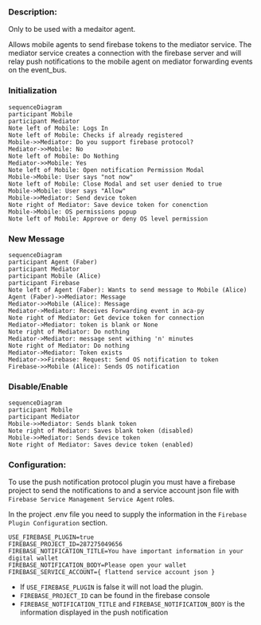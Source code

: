 ### Description:

Only to be used with a medaitor agent.

Allows mobile agents to send firebase tokens to the mediator service. The mediator service creates a connection with the firebase server and will relay push notifications to the mobile agent on mediator forwarding events on the event_bus.

### Initialization
``` mermaid
sequenceDiagram
participant Mobile
participant Mediator
Note left of Mobile: Logs In
Note left of Mobile: Checks if already registered
Mobile->>Mediator: Do you support firebase protocol?
Mediator->>Mobile: No
Note left of Mobile: Do Nothing
Mediator->>Mobile: Yes
Note left of Mobile: Open notification Permission Modal
Mobile->Mobile: User says "not now"
Note left of Mobile: Close Modal and set user denied to true
Mobile->Mobile: User says "Allow"
Mobile->>Mediator: Send device token
Note right of Mediator: Save device token for conenction
Mobile->Mobile: OS permissions popup
Note left of Mobile: Approve or deny OS level permission
```

### New Message
``` mermaid
sequenceDiagram
participant Agent (Faber)
participant Mediator
participant Mobile (Alice)
participant Firebase
Note left of Agent (Faber): Wants to send message to Mobile (Alice)
Agent (Faber)->>Mediator: Message
Mediator->>Mobile (Alice): Message
Mediator->Mediator: Receives Forwarding event in aca-py
Note right of Mediator: Get device token for connection
Mediator->Mediator: token is blank or None
Note right of Mediator: Do nothing
Mediator->Mediator: message sent withing 'n' minutes
Note right of Mediator: Do nothing
Mediator->Mediator: Token exists
Mediator->>Firebase: Request: Send OS notification to token
Firebase->>Mobile (Alice): Sends OS notification
```

### Disable/Enable
``` mermaid
sequenceDiagram
participant Mobile
participant Mediator
Mobile->>Mediator: Sends blank token
Note right of Mediator: Saves blank token (disabled)
Mobile->>Mediator: Sends device token
Note right of Mediator: Saves device token (enabled)
```


### Configuration:

To use the push notification protocol plugin you must have a firebase project to send the notifications to and a service account json file with `Firebase Service Management Service Agent` roles.

In the project .env file you need to supply the information in the `Firebase Plugin Configuration` section.

```
USE_FIREBASE_PLUGIN=true
FIREBASE_PROJECT_ID=287275049656
FIREBASE_NOTIFICATION_TITLE=You have important information in your digital wallet
FIREBASE_NOTIFICATION_BODY=Please open your wallet
FIREBASE_SERVICE_ACCOUNT={ flattend service account json }
```

* If `USE_FIREBASE_PLUGIN` is false it will not load the plugin.
* `FIREBASE_PROJECT_ID` can be found in the firebase console
* `FIREBASE_NOTIFICATION_TITLE` and `FIREBASE_NOTIFICATION_BODY` is the information displayed in the push notification
